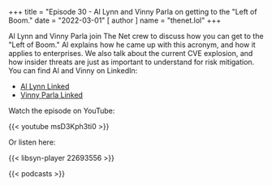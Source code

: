 +++
title = "Episode 30 - Al Lynn and Vinny Parla on getting to the "Left of Boom."
date = "2022-03-01"
[ author ]
  name = "thenet.lol"
+++

Al Lynn and Vinny Parla join The Net crew to discuss how you can get to the
"Left of Boom." Al explains how he came up with this acronym, and how it
applies to enterprises. We also talk about the current CVE explosion, and how
insider threats are just as important to understand for risk mitigation. You
can find Al and Vinny on LinkedIn:

* [Al Lynn Linked](https://www.linkedin.com/in/alan-lynn-425258163/)
* [Vinny Parla Linked](https://www.linkedin.com/in/vparla/)

Watch the episode on YouTube:

{{< youtube msD3Kph3ti0 >}}

Or listen here:

{{< libsyn-player 22693556 >}}

{{< podcasts >}}
